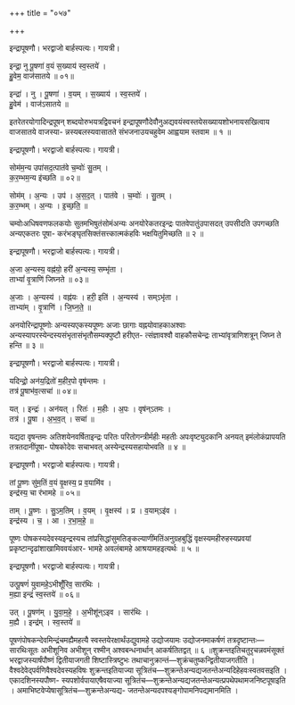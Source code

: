 +++
title = "०५७"

+++


इन्द्रापूषणौ। भरद्वाजो बार्हस्पत्यः। गायत्री।

इन्द्रा॒ नु पू॒षणा॑ व॒यं स॒ख्याय॑ स्व॒स्तये॑ ।  
हु॒वेम॒ वाज॑सातये ॥ ०१॥

इन्द्रा॑ । नु । पू॒षणा॑ । व॒यम् । स॒ख्याय॑ । स्व॒स्तये॑ ।  
हु॒वेम॑ । वाज॑ऽसातये ॥

इतरेतरयोगादिन्द्रपूषन् शब्दयोरुभयत्रद्विवचनं इन्द्रापूषणौदेवौनुअद्यवयंस्वस्तयेसख्यायशोभनायसखित्वाय वाजसातये वाजस्या- न्नस्यबलस्यवासातते संभजनाउयचहुवेम आह्वयाम स्तवाम ॥ १ ॥

इन्द्रापूषणौ। भरद्वाजो बार्हस्पत्यः। गायत्री।

सोम॑म॒न्य उपा॑सद॒त्पात॑वे च॒म्वोः॑ सु॒तम् ।  
क॒र॒म्भम॒न्य इ॑च्छति ॥ ०२॥

सोम॑म् । अ॒न्यः । उप॑ । अ॒स॒द॒त् । पात॑वे । च॒म्वोः॑ । सु॒तम् ।  
क॒र॒म्भम् । अ॒न्यः । इ॒च्छ॒ति॒ ॥

चम्वोःअधिषवणफलकयोः सुतमभिषुतंसोमंअन्यः अनयोरेकतरइन्द्रः पातवेपातुंउपासदत् उपसीदति उपगच्छति अन्यएकतरः पूषा- करंभङ्घृतसिक्तंसत्त्कात्मकंहविः भक्षयितुमिच्छति ॥ २ ॥

इन्द्रापूषणौ। भरद्वाजो बार्हस्पत्यः। गायत्री।

अ॒जा अ॒न्यस्य॒ वह्न॑यो॒ हरी॑ अ॒न्यस्य॒ सम्भृ॑ता ।  
ताभ्यां॑ वृ॒त्राणि॑ जिघ्नते ॥ ०३॥

अ॒जाः । अ॒न्यस्य॑ । वह्न॑यः । हरी॒ इति॑ । अ॒न्यस्य॑ । सम्ऽभृ॑ता ।  
ताभ्या॑म् । वृ॒त्राणि॑ । जि॒घ्न॒ते॒ ॥

अनयोरिन्द्रापूष्णोः अन्यस्यएकस्यपूष्णः अजाः छागाः वह्नयोवाहकाअश्वाः अन्यस्यापरस्येन्दस्यसंभृतासंभृतौसम्यक्पुष्टौ हरीएत- त्संज्ञावश्वौ वाहकौसचेन्द्रः ताभ्यांवृत्राणिशत्रून् जिघ्न ते हन्ति ॥ ३ ॥

इन्द्रापूषणौ। भरद्वाजो बार्हस्पत्यः। गायत्री।

यदिन्द्रो॒ अन॑य॒द्रितो॑ म॒हीर॒पो वृष॑न्तमः ।  
तत्र॑ पू॒षाभ॑व॒त्सचा॑ ॥ ०४॥

यत् । इन्द्रः॑ । अन॑यत् । रितः॑ । म॒हीः । अ॒पः । वृष॑न्ऽतमः ।  
तत्र॑ । पू॒षा । अ॒भ॒व॒त् । सचा॑ ॥

यद्यदा वृषन्तमः अतिशयेनवर्षिताइन्द्रः परितः परितोगन्त्रीर्महीः महतीः अपःवृष्ट्युदकानि अनयत् इमंलोकंप्रापयति तत्रतदानींपूषा- पोषकोदेवः सचाभवत् अस्येन्द्रस्यसहायोभवति ॥ ४ ॥

इन्द्रापूषणौ। भरद्वाजो बार्हस्पत्यः। गायत्री।

तां पू॒ष्णः सु॑म॒तिं व॒यं वृ॒क्षस्य॒ प्र व॒यामि॑व ।  
इन्द्र॑स्य॒ चा र॑भामहे ॥ ०५॥

ताम् । पू॒ष्णः । सु॒ऽम॒तिम् । व॒यम् । वृ॒क्षस्य॑ । प्र । व॒याम्ऽइ॑व ।  
इन्द्र॑स्य । च॒ । आ । र॒भा॒म॒हे॒ ॥

पूष्णः पोषकस्यदेवस्यइन्द्रस्यच तांप्रसिद्धांसुमतिङ्कल्याणींमतिंअनुग्रहबुद्धिं वृक्षस्यमहीरुहस्यप्रवयां प्रकृष्टान्दृढांशाखामिववयंआर- भामहे अवलंबामहे आश्रयामहइत्यर्थः ॥ ५ ॥

इन्द्रापूषणौ। भरद्वाजो बार्हस्पत्यः। गायत्री।

उत्पू॒षणं॑ युवामहे॒ऽभीशूँ॑रिव॒ सार॑थिः ।  
म॒ह्या इन्द्रं॑ स्व॒स्तये॑ ॥ ०६॥

उत् । पू॒षण॑म् । यु॒वा॒म॒हे॒ । अ॒भीशू॑न्ऽइव । सार॑थिः ।  
म॒ह्यै । इन्द्र॑म् । स्व॒स्तये॑ ॥

पूषणंपोषकन्देवमिन्द्रंचमह्यैमहत्यै स्वस्तयेरक्षार्थंउद्युवामहे उद्योजयामः उद्योजनमाकर्षणं तत्रदृष्टान्तः—सारथिःसूतः अभीशूनिव अभीशून् रश्मीन् अश्वबन्धनार्थान् आकर्षतितद्वत् ॥ ६ ॥शुक्रन्तइतिचतुरृचन्नवमंसूक्तं भरद्वाजस्यार्षंपौष्णं द्वितीयाजगती शिष्टास्त्रिष्टुभः तथाचानुक्रान्तं—शुक्रंचतुष्कन्द्वितीयाजगतीति । वैश्वदेवेद्पर्वणिवैश्वदेवस्यहविषः शुक्रन्तइतियाज्या सूत्रितंच—शुक्रन्तेअन्यद्यजतन्तेअन्यदिहेहवःस्वतवसइति । एकादशिनस्यपौष्ण- स्यपशोर्वपायाएषैवयाज्या सूत्रितंच—शुक्रन्तेअन्यद्यजतन्तेअन्यत्प्रपथेपथामजनिष्टपूषाइति । अमाभिष्टवेप्येषासूत्रितंच—शुक्रन्तेअन्यद्य- जतन्तेअन्यदपश्यङ्गोपामनिपद्यमानमिति ।